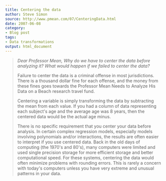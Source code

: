 ```yaml
---
title: Centering the data
author: Steve Simon
source: http://www.pmean.com/07/CenteringData.html
date: 2007-06-08
category:
- Blog post
tags:
- Data transformations 
output: html_document
---
```

> *Dear Professor Mean, Why do we have to center the data before
> analyzing it? What would happen if we failed to center the data?*
>
> Failure to center the data is a criminal offense in most
> jurisdictions. There is a thousand dollar fine for each offense, and
> the money from these fines goes towards the Professor Mean Needs to
> Analyze His Data on a Beach research travel fund.
>
> Centering a variable is simply transforming the data by subtracting
> the mean from each value. If you had a column of data representing
> each subject\'s age and the average age was 8 years, then the centered
> data would be the actual age minus.
>
> There is no specific requirement that you center your data before
> analysis. In certain complex regression models, especially models
> involving polynomials and/or interactions, the results are often
> easier to interpret if you use centered data. Back in the old days of
> computing (the 1970\'s and 80\'s), many computers were limited and
> used single precision storage for more efficient storage and better
> computational speed. For these systems, centering the data would often
> minimize problems with rounding errors. This is rarely a concern with
> today\'s computers unless you have very extreme and unusual patterns
> in your data.
